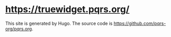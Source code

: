 # <https://truewidget.pqrs.org/>

This site is generated by Hugo.
The source code is <https://github.com/pqrs-org/pqrs.org>.
